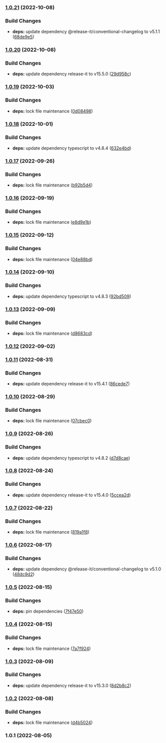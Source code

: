 

### [1.0.21](https://github.com/alvarlagerlof/react-scroll-edge/compare/1.0.20...1.0.21) (2022-10-08)


### Build Changes

* **deps:** update dependency @release-it/conventional-changelog to v5.1.1 ([68de9e5](https://github.com/alvarlagerlof/react-scroll-edge/commit/68de9e5ebeb7a64f545af90fc75fee61ac7b6486))

### [1.0.20](https://github.com/alvarlagerlof/react-scroll-edge/compare/1.0.19...1.0.20) (2022-10-08)


### Build Changes

* **deps:** update dependency release-it to v15.5.0 ([29d958c](https://github.com/alvarlagerlof/react-scroll-edge/commit/29d958cf6752a161523218ad32817b486ed8f8a9))

### [1.0.19](https://github.com/alvarlagerlof/react-scroll-edge/compare/1.0.18...1.0.19) (2022-10-03)


### Build Changes

* **deps:** lock file maintenance ([0d08498](https://github.com/alvarlagerlof/react-scroll-edge/commit/0d0849843d693024be39534e3f5fc6e2aec578d6))

### [1.0.18](https://github.com/alvarlagerlof/react-scroll-edge/compare/1.0.17...1.0.18) (2022-10-01)


### Build Changes

* **deps:** update dependency typescript to v4.8.4 ([632e4bd](https://github.com/alvarlagerlof/react-scroll-edge/commit/632e4bd4cdee1a5cc9b3f9610cbb3a1dbb5f7bee))

### [1.0.17](https://github.com/alvarlagerlof/react-scroll-edge/compare/1.0.16...1.0.17) (2022-09-26)


### Build Changes

* **deps:** lock file maintenance ([b92b5d4](https://github.com/alvarlagerlof/react-scroll-edge/commit/b92b5d497735a43ac0045f0d5f169841c9c703ea))

### [1.0.16](https://github.com/alvarlagerlof/react-scroll-edge/compare/1.0.15...1.0.16) (2022-09-19)


### Build Changes

* **deps:** lock file maintenance ([e8d9e1b](https://github.com/alvarlagerlof/react-scroll-edge/commit/e8d9e1b249691d27b8252565262753dc6b62974b))

### [1.0.15](https://github.com/alvarlagerlof/react-scroll-edge/compare/1.0.14...1.0.15) (2022-09-12)


### Build Changes

* **deps:** lock file maintenance ([04e88bd](https://github.com/alvarlagerlof/react-scroll-edge/commit/04e88bd863cb24b48f3ca79be2623ce1fec1edb9))

### [1.0.14](https://github.com/alvarlagerlof/react-scroll-edge/compare/1.0.13...1.0.14) (2022-09-10)


### Build Changes

* **deps:** update dependency typescript to v4.8.3 ([92bd509](https://github.com/alvarlagerlof/react-scroll-edge/commit/92bd509ede5e48e782c637d9aaa8695e95dde35f))

### [1.0.13](https://github.com/alvarlagerlof/react-scroll-edge/compare/1.0.12...1.0.13) (2022-09-09)


### Build Changes

* **deps:** lock file maintenance ([d8683cd](https://github.com/alvarlagerlof/react-scroll-edge/commit/d8683cd73bf33a1920136c30f10175efe35fc065))

### [1.0.12](https://github.com/alvarlagerlof/react-scroll-edge/compare/1.0.11...1.0.12) (2022-09-02)

### [1.0.11](https://github.com/alvarlagerlof/react-scroll-edge/compare/1.0.10...1.0.11) (2022-08-31)


### Build Changes

* **deps:** update dependency release-it to v15.4.1 ([86cede7](https://github.com/alvarlagerlof/react-scroll-edge/commit/86cede7d3951153bb43482ec086986ea410d4628))

### [1.0.10](https://github.com/alvarlagerlof/react-scroll-edge/compare/1.0.9...1.0.10) (2022-08-29)


### Build Changes

* **deps:** lock file maintenance ([07cbec0](https://github.com/alvarlagerlof/react-scroll-edge/commit/07cbec0a9afcc706db0fd619a2ce5621450e0cfe))

### [1.0.9](https://github.com/alvarlagerlof/react-scroll-edge/compare/1.0.8...1.0.9) (2022-08-26)


### Build Changes

* **deps:** update dependency typescript to v4.8.2 ([d7d8cae](https://github.com/alvarlagerlof/react-scroll-edge/commit/d7d8cae01ccf4ed6fbb0445e4a680a94e2e3ea2f))

### [1.0.8](https://github.com/alvarlagerlof/react-scroll-edge/compare/1.0.7...1.0.8) (2022-08-24)


### Build Changes

* **deps:** update dependency release-it to v15.4.0 ([5ccea2d](https://github.com/alvarlagerlof/react-scroll-edge/commit/5ccea2d57186cad21cbeb210799c4baab51862aa))

### [1.0.7](https://github.com/alvarlagerlof/react-scroll-edge/compare/1.0.6...1.0.7) (2022-08-22)


### Build Changes

* **deps:** lock file maintenance ([819a1f8](https://github.com/alvarlagerlof/react-scroll-edge/commit/819a1f8a6466096c211b267e243485d0499833df))

### [1.0.6](https://github.com/alvarlagerlof/react-scroll-edge/compare/1.0.5...1.0.6) (2022-08-17)


### Build Changes

* **deps:** update dependency @release-it/conventional-changelog to v5.1.0 ([48dc9d2](https://github.com/alvarlagerlof/react-scroll-edge/commit/48dc9d23c7d13cf770af739f36feee955e19ccbf))

### [1.0.5](https://github.com/alvarlagerlof/react-scroll-edge/compare/1.0.4...1.0.5) (2022-08-15)


### Build Changes

* **deps:** pin dependencies ([7f47e50](https://github.com/alvarlagerlof/react-scroll-edge/commit/7f47e50b725e6de33d7cfc3488b61074b4f328b6))

### [1.0.4](https://github.com/alvarlagerlof/react-scroll-edge/compare/1.0.3...1.0.4) (2022-08-15)


### Build Changes

* **deps:** lock file maintenance ([7a7f924](https://github.com/alvarlagerlof/react-scroll-edge/commit/7a7f9241e38cd327a2a743a1bf8b422ef4e272c6))

### [1.0.3](https://github.com/alvarlagerlof/react-scroll-edge/compare/1.0.2...1.0.3) (2022-08-09)


### Build Changes

* **deps:** update dependency release-it to v15.3.0 ([8d2b8c2](https://github.com/alvarlagerlof/react-scroll-edge/commit/8d2b8c2d46f41ffbef7592b7179d8c8ed63db3a9))

### [1.0.2](https://github.com/alvarlagerlof/react-scroll-edge/compare/1.0.1...1.0.2) (2022-08-08)


### Build Changes

* **deps:** lock file maintenance ([d4b5024](https://github.com/alvarlagerlof/react-scroll-edge/commit/d4b50245c7a94a6a92a06bb05fd29e910376d39b))

### 1.0.1 (2022-08-05)